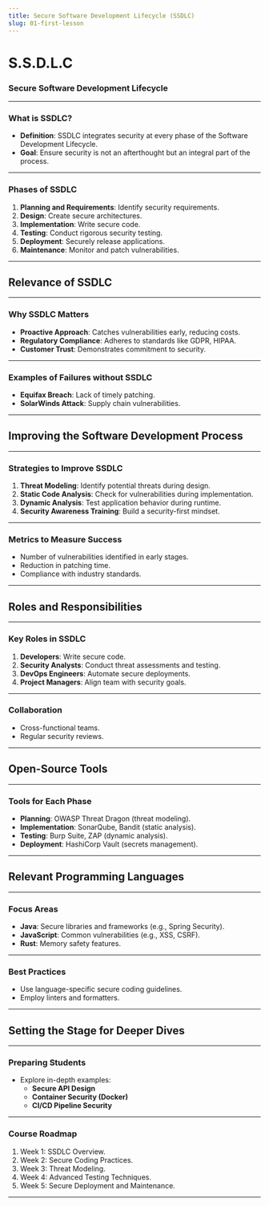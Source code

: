 ```yaml
---
title: Secure Software Development Lifecycle (SSDLC)
slug: 01-first-lesson
---
```


# S.S.D.L.C

### Secure Software Development Lifecycle

---

### What is SSDLC?

- **Definition**: SSDLC integrates security at every phase of the Software Development Lifecycle.
- **Goal**: Ensure security is not an afterthought but an integral part of the process.

---

### Phases of SSDLC

1. **Planning and Requirements**: Identify security requirements.
2. **Design**: Create secure architectures.
3. **Implementation**: Write secure code.
4. **Testing**: Conduct rigorous security testing.
5. **Deployment**: Securely release applications.
6. **Maintenance**: Monitor and patch vulnerabilities.

---

## Relevance of SSDLC

---

### Why SSDLC Matters

- **Proactive Approach**: Catches vulnerabilities early, reducing costs.
- **Regulatory Compliance**: Adheres to standards like GDPR, HIPAA.
- **Customer Trust**: Demonstrates commitment to security.

---

### Examples of Failures without SSDLC

- **Equifax Breach**: Lack of timely patching.
- **SolarWinds Attack**: Supply chain vulnerabilities.

---

## Improving the Software Development Process

---

### Strategies to Improve SSDLC

1. **Threat Modeling**: Identify potential threats during design.
2. **Static Code Analysis**: Check for vulnerabilities during implementation.
3. **Dynamic Analysis**: Test application behavior during runtime.
4. **Security Awareness Training**: Build a security-first mindset.

---

### Metrics to Measure Success

- Number of vulnerabilities identified in early stages.
- Reduction in patching time.
- Compliance with industry standards.

---

## Roles and Responsibilities

---

### Key Roles in SSDLC

1. **Developers**: Write secure code.
2. **Security Analysts**: Conduct threat assessments and testing.
3. **DevOps Engineers**: Automate secure deployments.
4. **Project Managers**: Align team with security goals.

---

### Collaboration

- Cross-functional teams.
- Regular security reviews.

---

## Open-Source Tools

---

### Tools for Each Phase

- **Planning**: OWASP Threat Dragon (threat modeling).
- **Implementation**: SonarQube, Bandit (static analysis).
- **Testing**: Burp Suite, ZAP (dynamic analysis).
- **Deployment**: HashiCorp Vault (secrets management).

---

## Relevant Programming Languages

---

### Focus Areas

- **Java**: Secure libraries and frameworks (e.g., Spring Security).
- **JavaScript**: Common vulnerabilities (e.g., XSS, CSRF).
- **Rust**: Memory safety features.

---

### Best Practices

- Use language-specific secure coding guidelines.
- Employ linters and formatters.

---

## Setting the Stage for Deeper Dives

---

### Preparing Students

- Explore in-depth examples:
  - **Secure API Design**
  - **Container Security (Docker)**
  - **CI/CD Pipeline Security**

---

### Course Roadmap

1. Week 1: SSDLC Overview.
2. Week 2: Secure Coding Practices.
3. Week 3: Threat Modeling.
4. Week 4: Advanced Testing Techniques.
5. Week 5: Secure Deployment and Maintenance.

---
